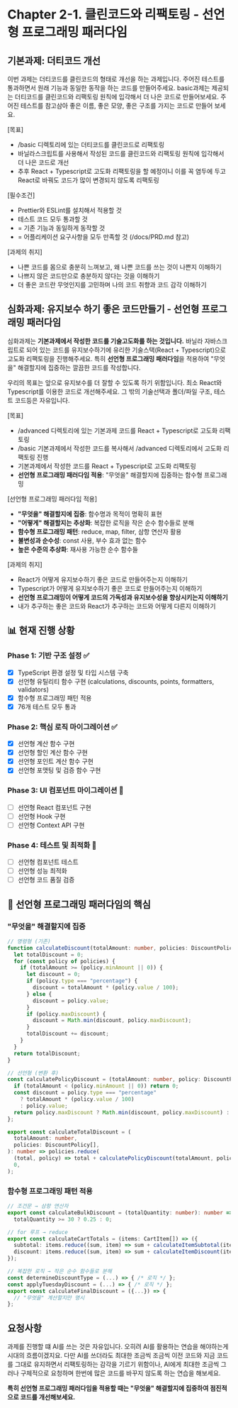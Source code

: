 # Chapter 2-1. 클린코드와 리팩토링 - 선언형 프로그래밍 패러다임

## 기본과제: 더티코드 개선

이번 과제는 더티코드를 클린코드의 형태로 개선을 하는 과제입니다. 주어진 테스트를 통과하면서 원래 기능과 동일한 동작을 하는 코드를 만들어주세요. basic과제는 제공되는 더티코드를 클린코드와 리팩토링 원칙에 입각해서 더 나은 코드로 만들어보세요. 주어진 테스트를 참고삼아 좋은 이름, 좋은 모양, 좋은 구조를 가지는 코드로 만들어 보세요.

[목표]
- /basic 디렉토리에 있는 더티코드를 클린코드로 리팩토링
- 바닐라스크립트를 사용해서 작성된 코드를 클린코드와 리팩토링 원칙에 입각해서 더 나은 코드로 개선
- 추후 React + Typescript로 고도화 리팩토링을 할 예정이니 이를 꼭 염두에 두고 React로 바꿔도 코드가 많이 변경되지 않도록 리팩토링

[필수조건]

- Prettier와 ESLint를 설치해서 적용할 것
- 테스트 코드 모두 통과할 것
- = 기존 기능과 동일하게 동작할 것
- = 어플리케이션 요구사항을 모두 만족할 것 (/docs/PRD.md 참고)

[과제의 취지]
- 나쁜 코드를 몸으로 충분히 느껴보고, 왜 나쁜 코드를 쓰는 것이 나쁜지 이해하기
- 나쁘지 않은 코드만으로 충분하지 않다는 것을 이해하기
- 더 좋은 코드란 무엇인지를 고민하며 나의 코드 취향과 코드 감각 이해하기


## 심화과제: 유지보수 하기 좋은 코드만들기 - 선언형 프로그래밍 패러다임

심화과제는 **기본과제에서 작성한 코드를 기술고도화를 하는 것입니다.** 바닐라 자바스크립트로 되어 있는 코드를 유지보수하기에 유리한 기술스택(React + Typescript)으로 고도화 리팩토링을 진행해주세요. 특히 **선언형 프로그래밍 패러다임**을 적용하여 "무엇을" 해결할지에 집중하는 깔끔한 코드를 작성합니다.

우리의 목표는 앞으로 유지보수를 더 잘할 수 있도록 하기 위함입니다. 최소 React와 Typescript를 이용한 코드로 개선해주세요. 그 밖의 기술선택과 폴더/파일 구조, 테스트 코드등은 자유입니다.

[목표]
- /advanced 디렉토리에 있는 기본과제 코드를 React + Typescript로 고도화 리팩토링
- /basic 기본과제에서 작성한 코드를 복사해서 /advanced 디렉토리에서 고도화 리팩토링 진행
- 기본과제에서 작성한 코드를 React + Typescript로 고도화 리팩토링
- **선언형 프로그래밍 패러다임 적용**: "무엇을" 해결할지에 집중하는 함수형 프로그래밍

[선언형 프로그래밍 패러다임 적용]
- **"무엇을" 해결할지에 집중**: 함수명과 목적이 명확히 표현
- **"어떻게" 해결할지는 추상화**: 복잡한 로직을 작은 순수 함수들로 분해
- **함수형 프로그래밍 패턴**: reduce, map, filter, 삼항 연산자 활용
- **불변성과 순수성**: const 사용, 부수 효과 없는 함수
- **높은 수준의 추상화**: 재사용 가능한 순수 함수들

[과제의 취지]
- React가 어떻게 유지보수하기 좋은 코드로 만들어주는지 이해하기
- Typescript가 어떻게 유지보수하기 좋은 코드로 만들어주는지 이해하기
- **선언형 프로그래밍이 어떻게 코드의 가독성과 유지보수성을 향상시키는지 이해하기**
- 내가 추구하는 좋은 코드와 React가 추구하는 코드와 어떻게 다른지 이해하기

## 📊 현재 진행 상황

### Phase 1: 기반 구조 설정 ✅
- [x] TypeScript 환경 설정 및 타입 시스템 구축
- [x] 선언형 유틸리티 함수 구현 (calculations, discounts, points, formatters, validators)
- [x] 함수형 프로그래밍 패턴 적용
- [x] 76개 테스트 모두 통과

### Phase 2: 핵심 로직 마이그레이션 ✅
- [x] 선언형 계산 함수 구현
- [x] 선언형 할인 계산 함수 구현
- [x] 선언형 포인트 계산 함수 구현
- [x] 선언형 포맷팅 및 검증 함수 구현

### Phase 3: UI 컴포넌트 마이그레이션 🔄
- [ ] 선언형 React 컴포넌트 구현
- [ ] 선언형 Hook 구현
- [ ] 선언형 Context API 구현

### Phase 4: 테스트 및 최적화 🔄
- [ ] 선언형 컴포넌트 테스트
- [ ] 선언형 성능 최적화
- [ ] 선언형 코드 품질 검증

## 🎯 선언형 프로그래밍 패러다임의 핵심

### "무엇을" 해결할지에 집중
```typescript
// 명령형 (기존)
function calculateDiscount(totalAmount: number, policies: DiscountPolicy[]): number {
  let totalDiscount = 0;
  for (const policy of policies) {
    if (totalAmount >= (policy.minAmount || 0)) {
      let discount = 0;
      if (policy.type === "percentage") {
        discount = totalAmount * (policy.value / 100);
      } else {
        discount = policy.value;
      }
      if (policy.maxDiscount) {
        discount = Math.min(discount, policy.maxDiscount);
      }
      totalDiscount += discount;
    }
  }
  return totalDiscount;
}

// 선언형 (변환 후)
const calculatePolicyDiscount = (totalAmount: number, policy: DiscountPolicy): number => {
  if (totalAmount < (policy.minAmount || 0)) return 0;
  const discount = policy.type === "percentage" 
    ? totalAmount * (policy.value / 100)
    : policy.value;
  return policy.maxDiscount ? Math.min(discount, policy.maxDiscount) : discount;
};

export const calculateTotalDiscount = (
  totalAmount: number,
  policies: DiscountPolicy[],
): number => policies.reduce(
  (total, policy) => total + calculatePolicyDiscount(totalAmount, policy),
  0,
);
```

### 함수형 프로그래밍 패턴 적용
```typescript
// 조건문 → 삼항 연산자
export const calculateBulkDiscount = (totalQuantity: number): number => 
  totalQuantity >= 30 ? 0.25 : 0;

// for 루프 → reduce
export const calculateCartTotals = (items: CartItem[]) => ({
  subtotal: items.reduce((sum, item) => sum + calculateItemSubtotal(item), 0),
  discount: items.reduce((sum, item) => sum + calculateItemDiscount(item), 0),
});

// 복잡한 로직 → 작은 순수 함수들로 분해
const determineDiscountType = (...) => { /* 로직 */ };
const applyTuesdayDiscount = (...) => { /* 로직 */ };
export const calculateFinalDiscount = ({...}) => {
  // "무엇을" 계산할지만 명시
};
```

## 요청사항

과제를 진행할 떄 AI를 쓰는 것은 자유입니다. 오히려 AI를 활용하는 연습을 해야하는게 시대의 흐름이겠지요.
다만 AI를 쓰더라도 최대한 조금씩 조금씩 이전 코드와 지금 코드를 그대로 유지하면서 리팩토링하는 감각을 기르기 위함이나,
AI에게 최대한 조금씩 그러나 구체적으로 요청하며 한번에 많은 코드를 바꾸지 않도록 하는 연습을 해보세요.

**특히 선언형 프로그래밍 패러다임을 적용할 때는 "무엇을" 해결할지에 집중하여 점진적으로 코드를 개선해보세요.**

